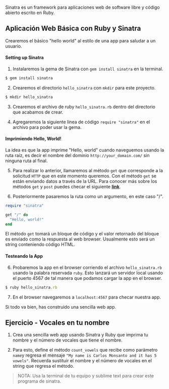 Sinatra es un framework para aplicaciones web de software libre y código abierto escrito en Ruby.

## Aplicación Web Básica con Ruby y Sinatra

Crearemos el básico "hello world" al estilo de una app para saludar a un usuario.

#### Setting up Sinatra

1) Instalaremos la gema de Sinatra con `gem install sinatra` en la terminal.

```Ruby
$ gem install sinatra
```

2) Crearemos el directorio `hello_sinatra` con `mkdir` para este proyecto.

```Ruby
$ mkdir hello_sinatra
```

3) Crearemos el archivo de ruby `hello_sinatra.rb` dentro del directorio que acabamos de crear.

4) Agregaremos la siguiente línea de código `require "sinatra"` en el archivo para poder usar la gema.

#### Imprimiendo Hello, World!

La idea es que la app imprime "Hello, world" cuando naveguemos usando la ruta raíz, es decir el nombre del dominio `http://your_domain.com/` sin ninguna ruta al final.

5) Para realizar lo anterior, llamaremos al método `get` que corresponde a la solicitud `HTTP` que en este momento queremos. Con el método `get` se están enviando datos a través de la URL. Para conocer más sobre los métodos `get` y `post` puedes checar el siguiente **[link](http://www.w3schools.com/tags/ref_httpmethods.asp)**.

6) Posteriormente pasaremos la ruta como un argumento, en este caso "/".

```Ruby
require "sinatra"

get "/" do
  "Hello, world!"
end
```

El método `get` tomará un bloque de código y el valor retornado del bloque es enviado como la respuesta al web browser. Usualmente esto será un string conteniendo código HTML.

#### Testeando la App

6) Probaremos la app en el browser corriendo el archivo `hello_sinatra.rb` usando la palabra reservada `ruby`. Esto lanzará un servidor local usando el puerto 4567 de tal manera que podamos cargar la app en el browser.

```Ruby
$ ruby hello_sinatra.rb
```

7) En el browser navegaremos a `localhost:4567` para checar nuestra app.

Si todo va bien, has construido una sencilla web app.

## Ejercicio - Vocales en tu nombre

1) Crea una sencilla web app usando Sinatra y Ruby que imprima tu nombre y el número de vocales que tiene el nombre.

2) Para esto, define el método `count_vowels` que recibe como parámetro `name`y regresa el mensaje `"My name is Carlos Monsanto and it has 5 vowels"`. Recuerda sustituir el nombre y el número de vocales en el string que regresa el método.


>NOTA: Usa la terminal de tu equipo y sublime text para crear este programa de sinatra.
